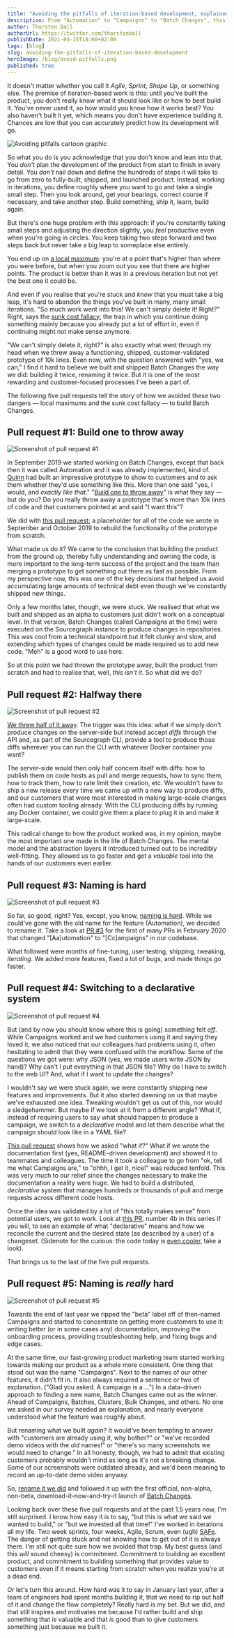 ```yaml
---
title: "Avoiding the pitfalls of iteration-based development, explained in 5 pull requests"
description: From "Automation" to "Campaigns" to "Batch Changes", this is the story of how we built (and rebuilt) our latest code search product, Batch Changes, and the lessons we learned along the way.
author: Thorsten Ball
authorUrl: https://twitter.com/thorstenball
publishDate: 2021-04-15T18:00+02:00
tags: [blog]
slug: avoiding-the-pitfalls-of-iteration-based-development
heroImage: /blog/avoid-pitfalls.png
published: true
---
```


It doesn't matter whether you call it _Agile_, _Sprint_, _Shape Up_, or something
else. The premise of iteration-based work is this: until you've built the
product, you don't really know what it should look like or how to best build
it. You've never used it, so how would you know how it works best? You also
haven't built it yet, which means you don't have experience building it. Chances
are low that you can accurately predict how its development will go.

![Avoiding pitfalls cartoon graphic](/blog/avoid-pitfalls.png)

So what you do is you acknowledge that you don't know and lean into that.
You _don't_ plan the development of the product from start to finish in every
detail. You _don't_ nail down and define the hundreds of steps it will take to
go from zero to fully-built, shipped, and launched product. Instead, working
in iterations, you define roughly where you want to go and take a single
small step. Then you look around, get your bearings, correct course if
necessary, and take another step. Build something, ship it, learn, build again.

But there's one huge problem with this approach: if you're constantly taking
small steps and adjusting the direction slightly, you _feel_ productive even
when you're going in circles. You keep taking two steps forward and two steps
back but never take a big leap to someplace else entirely.

You end up on [a local maximum][localmaximum]: you're at a point that's higher
than where you were before, but when you zoom out you see that there are
higher points. The product is better than it was in a previous iteration but not yet the
best one it could be.

And even if you realise that you're stuck and _know_ that you must take a big
leap, it's hard to abandon the things you've built in many, many small
iterations. "So much work went into this! We can't simply delete it! Right?"
Right, says the [sunk cost fallacy][sunkencost]; the trap in which you continue
doing something mainly because you already put a lot of effort in, even if
continuing might not make sense anymore.

"We can't simply delete it, right?" is also exactly what went through my head
when we threw away a functioning, shipped, customer-validated prototype of 10k
lines. Even now, with the question answered with "yes, we can," I find it hard
to believe we built and shipped Batch Changes the way we did: building it
twice, renaming it twice. But it is one of the most rewarding and
customer-focused processes I've been a part of.

The following five pull requests tell the story of how we avoided these two
dangers — local maximums and the sunk cost fallacy — to build Batch Changes.

## Pull request #1: Build one to throw away

![Screenshot of pull request #1](https://sourcegraphstatic.com/blog/pitfalls-product-dev-5-prs/pull-request-1.png)

In September 2019 we started working on Batch Changes, except that back then it
was called Automation and it was already implemented, kind of. [Quinn][quinn]
had built an impressive prototype to show to customers and to ask them whether
they'd use something like this. More than one said "yes, I would, and _exactly
like that_." "[Build one to throw
away](https://wiki.c2.com/?PlanToThrowOneAway)" is what they say — but do you?
Do you really throw away a prototype that's more than 10k lines of code and that
customers pointed at and said "I want this"?

We did with [this pull request][pr1]; a placeholder for all of the code
we wrote in September and October 2019 to rebuild the functionality of the
prototype from scratch.

What made us do it? We came to the conclusion that building the product
from the ground up, thereby fully understanding and owning the code, is more
important to the long-term success of the project and the team than merging a
prototype to get something out there as fast as possible. From my perspective
now, this was one of the key decisions that helped us avoid accumulating large
amounts of technical debt even though we've constantly shipped new things.

Only a few months later, though, we were stuck. We realised that what we
built and shipped as an alpha to customers just didn't work on a conceptual
level. In that version, Batch Changes (called Campaigns at the time) were
executed on the Sourcegraph instance to produce changes in repositories. This
was cool from a technical standpoint but it felt clunky and slow, and extending
which types of changes could be made required us to add new code. "Meh" is a good
word to use here.

So at this point we had thrown the prototype away, built the product from
scratch and had to realise that, well, _this isn't it_. So what did we do?

## Pull request #2: Halfway there

![Screenshot of pull request #2](https://sourcegraphstatic.com/blog/pitfalls-product-dev-5-prs/pull-request-2.png)

[We threw half of it away][pr2]. The trigger was this idea: what if we simply
don't produce changes on the server-side but instead accept _diffs_ through
the API and, as part of the Sourcegraph CLI, provide a tool to produce those
diffs wherever you can run the CLI with whatever Docker container you want?

The server-side would then only half concern itself with diffs: how to
publish them on code hosts as pull and merge requests, how to sync them, how to
track them, how to rate limit their creation, etc. We wouldn't have to ship a
new release every time we came up with a new way to produce diffs, and our
customers that were most interested in making large-scale changes often had
custom tooling already. With the CLI producing diffs by running any Docker
container, we could give them a place to plug it in and make it large-scale.

This radical change to how the product worked was, in my opinion, maybe the
most important one made in the life of Batch Changes. The mental model and the
abstraction layers it introduced turned out to be incredibly well-fitting. They
allowed us to go faster and get a _valuable_ tool into the hands of our
customers even earlier.

## Pull request #3: Naming is hard

![Screenshot of pull request #3](https://sourcegraphstatic.com/blog/pitfalls-product-dev-5-prs/pull-request-3.png)

So far, so good, right? Yes, except, you know, [naming is
hard](https://martinfowler.com/bliki/TwoHardThings.html). While we could've
gone with the old name for the feature (Automation), we decided to rename it.
Take a look at [PR #3][pr3] for the first of many PRs in February 2020 that changed
"[Aa]utomation" to "[Cc]ampaigns" in our codebase.

What followed were months of fine-tuning, user testing, shipping, tweaking,
_iterating_. We added more features, fixed a lot of bugs, and made things go faster.

## Pull request #4: Switching to a declarative system

![Screenshot of pull request #4](https://sourcegraphstatic.com/blog/pitfalls-product-dev-5-prs/pull-request-4.png)

But (and by now you should know where this is going) something felt _off_.
While Campaigns worked and we had customers using it and saying they loved it,
we also noticed that our colleagues had problems using it, often hesitating to
admit that they were confused with the workflow. Some of the questions we got were:
why JSON (yes, we made users write JSON by hand)? Why can't I put everything in
that JSON file? Why do I have to switch to the web UI? And, what if I want to
update the changes?

I wouldn't say we were stuck again; we were constantly shipping new features
and improvements. But it also started dawning on us that maybe we've exhausted
one idea. Tweaking wouldn't get us out of this, nor would a sledgehammer. But maybe if
we look at it from a different angle? What if, instead of requiring users to say
what should happen to produce a campaign, we switch to a _declarative_ model and
let them describe what the campaign should look like in a YAML file?

[This pull request][pr4] shows how we asked "what if?" What if we wrote the
documentation first (yes, README-driven development) and showed it to teammates
and colleagues. The time it took a colleague to go from "ok, tell me what
Campaigns are," to "ohhh, I get it, nice!" was reduced tenfold. This was very much to our
relief since the changes necessary to make the documentation a reality were
huge. We had to build a distributed, _declarative_ system that manages hundreds
or thousands of pull and merge requests across different code hosts.

Once the idea was validated by a lot of "this totally makes sense" from potential
users, we got to work. Look at [this PR][pr4b], number 4b in this series if you
will, to see an example of what "declarative" means and how we reconcile the
current and the desired state (as described by a user) of a changeset. (Sidenote
for the curious: the code today is [even cooler][evencoolercode], take a look).

That brings us to the last of the five pull requests.

## Pull request #5: Naming is _really_ hard

![Screenshot of pull request #5](https://sourcegraphstatic.com/blog/pitfalls-product-dev-5-prs/pull-request-5.png)

Towards the end of last year we ripped the "beta" label off of then-named Campaigns and
started to concentrate on getting more customers to use it: writing better (or
in some cases any) documentation, improving the onboarding process, providing
troubleshooting help, and fixing bugs and edge cases.

At the same time, our fast-growing product marketing team started working towards
making our product as a whole more consistent. One thing that stood out was the
name "Campaigns". Next to the names of our other features, it didn't fit in. It
also always required a sentence or two of explanation. ("Glad you asked. A
campaign is a ...") In a data-driven approach to finding a new name, Batch
Changes came out as the winner. Ahead of Campaigns, Batches, Clusters, Bulk
Changes, and others. No one we asked in our survey needed an explanation, and nearly
everyone understood what the feature was roughly about.

But renaming what we built _again_? It would've been tempting to answer with
"customers are already using it, why bother?" or "we've recorded demo videos
with the old names!" or "there's so many screenshots we would need to change."
In all honesty, though, we had to admit that existing customers probably wouldn't mind
as long as it's not a breaking change. Some of our screenshots were outdated
already, and we'd been meaning to record an up-to-date demo video anyway.

So, [rename it we did][pr5] and followed it up with the first official,
non-alpha, non-beta, download-it-now-and-try-it launch of [Batch
Changes][launch].

Looking back over these five pull requests and at the past 1.5 years now, I'm
still surprised. I know how easy it is to say, "but this is what we said we
wanted to build," or "but we invested all that time!" I've worked in iterations
all my life. Two week sprints, four weeks, Agile, Scrum, even (ugh) [SAFe][safe].
The danger of getting stuck and not knowing how to get out of it is always there.
I'm still not quite sure how we avoided that trap. My best guess (and this
_will_ sound cheesy) is commitment. Commitment to building an excellent
product, and commitment to building something that provides value to customers even
if it means starting from scratch when you realize you're at a dead end.

Or let's turn this around. How hard was it to say in January last year, after a
team of engineers had spent months building it, that we need to rip out half of
it and change the flow completely? Really hard is my bet. But we did, and that
still inspires and motivates me because I'd rather build and ship something
that _is_ valuable and that _is_ good than to give customers something just
because we built it.

[localmaximum]: https://elezea.com/2012/09/iphone-5-local-maximum/
[sunkencost]: https://en.wikipedia.org/wiki/Sunk_cost#Fallacy_effect
[quinn]: https://about.sourcegraph.com/handbook/company/team#quinn-slack
[pr1]: https://github.com/sourcegraph/sourcegraph/pull/5482
[pr2]: https://github.com/sourcegraph/sourcegraph/pull/8008
[pr3]: https://github.com/sourcegraph/about/pull/583
[pr4]: https://github.com/sourcegraph/sourcegraph/pull/10921
[pr4b]: https://github.com/sourcegraph/sourcegraph/pull/12435
[evencoolercode]: https://sourcegraph.com/github.com/sourcegraph/sourcegraph@e863448757e09850349b8a2bd7b1e540f6a6259a/-/blob/enterprise/internal/batches/reconciler/executor.go#L91-129
[pr5]: https://github.com/sourcegraph/about/pull/2745
[launch]: https://about.sourcegraph.com/blog/introducing-batch-changes/
[safe]: https://www.google.com/search?q=scaled+agile+framework&tbm=isch
